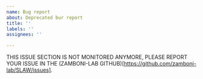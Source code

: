 ```yaml
---
name: Bug report
about: Deprecated bur report
title: ''
labels: ''
assignees: ''

---
```


THIS ISSUE SECTION IS NOT MONITORED ANYMORE, PLEASE REPORT YOUR ISSUE IN THE (ZAMBONI-LAB GITHUB)[https://github.com/zamboni-lab/SLAW/issues].
